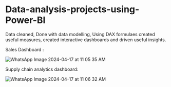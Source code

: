 # Data-analysis-projects-using-Power-BI

Data cleaned, Done with data modelling, Using DAX formulaes created useful measures, created interactive dashboards and driven useful insights.

Sales Dashboard :

![WhatsApp Image 2024-04-17 at 11 05 35 AM](https://github.com/Anusha-11111/Data-analysis-projects-using-Power-BI/assets/112841894/9a99300e-47d2-47ff-8d9d-c8ca20a8ee11)

Supply chain analytics dashboard:

![WhatsApp Image 2024-04-17 at 11 06 32 AM](https://github.com/Anusha-11111/Data-analysis-projects-using-Power-BI/assets/112841894/e15cb6c3-8bf4-4eb9-a228-2fa4f5300ebc)



